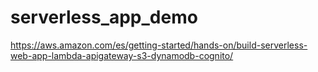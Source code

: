 # serverless_app_demo
https://aws.amazon.com/es/getting-started/hands-on/build-serverless-web-app-lambda-apigateway-s3-dynamodb-cognito/
